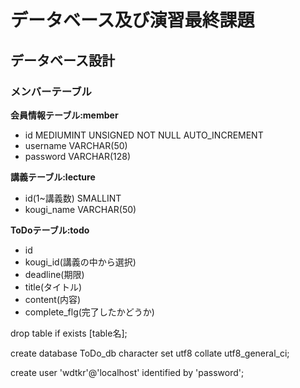 # データベース及び演習最終課題
## データベース設計
### メンバーテーブル
**会員情報テーブル:member**
* id MEDIUMINT UNSIGNED NOT NULL AUTO_INCREMENT
* username VARCHAR(50)
* password VARCHAR(128)

**講義テーブル:lecture**
* id(1~講義数) SMALLINT
* kougi_name VARCHAR(50)

**ToDoテーブル:todo**
* id
* kougi_id(講義の中から選択)
* deadline(期限)
* title(タイトル)
* content(内容)
* complete_flg(完了したかどうか)


drop table if exists [table名];

create database ToDo_db character set utf8 collate utf8_general_ci;

create user 'wdtkr'@'localhost' identified by 'password';

